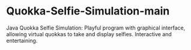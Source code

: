 # Quokka-Selfie-Simulation-main
  Java Quokka Selfie Simulation: Playful program with graphical interface, allowing virtual quokkas to take and display selfies. Interactive and entertaining. 
